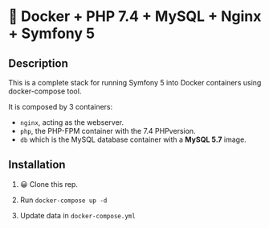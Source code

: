 # 🐳 Docker + PHP 7.4 + MySQL + Nginx + Symfony 5

## Description

This is a complete stack for running Symfony 5 into Docker containers using docker-compose tool.

It is composed by 3 containers:

- `nginx`, acting as the webserver.
- `php`, the PHP-FPM container with the 7.4 PHPversion.
- `db` which is the MySQL database container with a **MySQL 5.7** image.

## Installation

1. 😀 Clone this rep.

2. Run `docker-compose up -d`

3. Update data in `docker-compose.yml`
